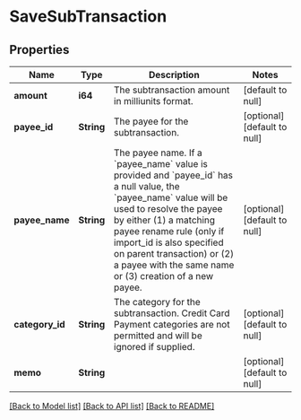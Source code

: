 # SaveSubTransaction

## Properties
Name | Type | Description | Notes
------------ | ------------- | ------------- | -------------
**amount** | **i64** | The subtransaction amount in milliunits format. | [default to null]
**payee_id** | **String** | The payee for the subtransaction. | [optional] [default to null]
**payee_name** | **String** | The payee name.  If a &#x60;payee_name&#x60; value is provided and &#x60;payee_id&#x60; has a null value, the &#x60;payee_name&#x60; value will be used to resolve the payee by either (1) a matching payee rename rule (only if import_id is also specified on parent transaction) or (2) a payee with the same name or (3) creation of a new payee. | [optional] [default to null]
**category_id** | **String** | The category for the subtransaction.  Credit Card Payment categories are not permitted and will be ignored if supplied. | [optional] [default to null]
**memo** | **String** |  | [optional] [default to null]

[[Back to Model list]](../README.md#documentation-for-models) [[Back to API list]](../README.md#documentation-for-api-endpoints) [[Back to README]](../README.md)


